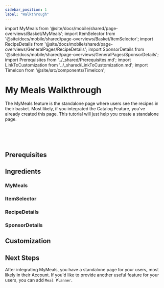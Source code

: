 ```yaml
---
sidebar_position: 1
label: "Walkthrough"
---
```


import MyMeals from '@site/docs/mobile/shared/page-overviews/Basket/MyMeals';
import ItemSelector from '@site/docs/mobile/shared/page-overviews/Basket/ItemSelector';
import RecipeDetails from '@site/docs/mobile/shared/page-overviews/GeneralPages/RecipeDetails';
import SponsorDetails from '@site/docs/mobile/shared/page-overviews/GeneralPages/SponsorDetails';
import Prerequisites from '../_shared/Prerequisites.md';
import LinkToCustomization from '../_shared/LinkToCustomization.md';
import TimeIcon from '@site/src/components/TimeIcon';

# My Meals Walkthrough

The MyMeals feature is the standalone page where users see the recipes in their basket.
Most likely, if you integrated the Catalog Feature, you've already created this page.
This tutorial will just help you create a standalone page.

<TimeIcon titleText="Time to read:" timeText="5 minutes" /><br />
<TimeIcon titleText="Time for base implementation:" timeText="1 hour" /><br />
<TimeIcon titleText="Time for full customization:" timeText="2 hours" /><br />

## Prerequisites
<Prerequisites />

## Ingredients

### MyMeals
<MyMeals platform="ios"/>

### ItemSelector
<ItemSelector platform="ios"/>

### RecipeDetails
<RecipeDetails platform="ios"/>

### SponsorDetails
<SponsorDetails platform="ios"/>

## Customization
<LinkToCustomization />

## Next Steps

After integrating MyMeals, you have a standalone page for your users, most likely in their Account.
If you'd like to provide another useful feature for your users, you can add `Meal Planner`.
